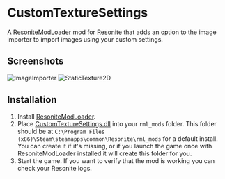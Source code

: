 # CustomTextureSettings

A [ResoniteModLoader](https://github.com/resonite-modding-group/ResoniteModLoader) mod for [Resonite](https://resonite.com/) that adds an option to the image importer to import images using your custom settings.

## Screenshots
![ImageImporter](https://github.com/user-attachments/assets/f0c1f4c5-88c4-4e5c-b00c-b006687523b9)
![StaticTexture2D](https://github.com/user-attachments/assets/b7fb1b6b-1294-45e3-9f62-f99f2273c71a)

## Installation
1. Install [ResoniteModLoader](https://github.com/resonite-modding-group/ResoniteModLoader).
2. Place [CustomTextureSettings.dll](https://github.com/ultrawidegamer/CustomTextureSettings/releases/latest/download/CustomTextureSettings.dll) into your `rml_mods` folder. This folder should be at `C:\Program Files (x86)\Steam\steamapps\common\Resonite\rml_mods` for a default install. You can create it if it's missing, or if you launch the game once with ResoniteModLoader installed it will create this folder for you.
3. Start the game. If you want to verify that the mod is working you can check your Resonite logs.
